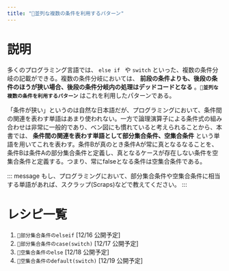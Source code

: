 ```yaml
---
title: "🔖並列な複数の条件を利用するパターン"
---
```


# 説明

多くのプログラミング言語では、 `else if ` や `switch` といった、複数の条件分岐の記載ができる。複数の条件分岐においては、 **前段の条件よりも、後段の条件のほうが狭い場合、後段の条件分岐内の処理はデッドコードとなる** 。**`🔖並列な複数の条件を利用するパターン`** はこれを利用したパターンである。

「条件が狭い」というのは自然な日本語だが、プログラミングにおいて、条件間の関連を表わす単語はあまり使われない。一方で論理演算子による条件式の組み合わせは非常に一般的であり、ベン図にも慣れていると考えられることから、本書では、 **条件間の関連を表わす単語として部分集合条件、空集合条件** という単語を用いてこれを表わす。条件Bが真のとき条件Aが常に真となるなることを、条件Bは条件Aの部分集合条件と定義し、真となるケースが存在しない条件を空集合条件と定義する。つまり、常にfalseとなる条件は空集合条件である。

::: message
もし、プログラミングにおいて、部分集合条件や空集合条件に相当する単語があれば、スクラップ(Scraps)などで教えてください。
:::


# レシピ一覧

1. `🧪部分集合条件のelseif` [12/16 公開予定]
1. `🧪部分集合条件のcase(switch)` [12/17 公開予定]
1. `🧪空集合条件のelse` [12/18 公開予定]
1. `🧪空集合条件のdefault(switch)` [12/19 公開予定]
